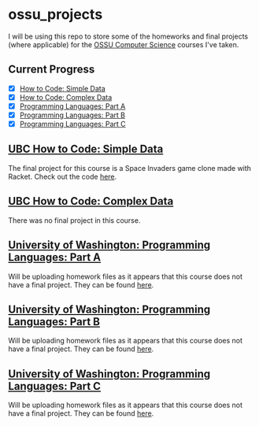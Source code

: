 # ossu_projects
I will be using this repo to store some of the homeworks and final projects (where applicable) for the [OSSU Computer Science](https://github.com/ossu/computer-science#curriculum) courses I've taken.

## Current Progress
- [x] [How to Code: Simple Data](#UBC-How-to-Code-Simple-Data)
- [x] [How to Code: Complex Data](#UBC-How-to-Code-Complex-Data)
- [x] [Programming Languages: Part A](#University-of-Washington-Programming-Languages-Part-A)
- [x] [Programming Languages: Part B](#University-of-Washington-Programming-Languages-Part-B)
- [x] [Programming Languages: Part C](#University-of-Washington-Programming-Languages-Part-C)

## [UBC How to Code: Simple Data](https://www.edx.org/course/how-to-code-simple-data)
The final project for this course is a Space Invaders game clone made with Racket. Check out the code [here](UBC%20HtC1x%20How%20to%20Code%20-%20Simple%20Data%20/space-invaders.rkt).

## [UBC How to Code: Complex Data](https://www.edx.org/course/how-to-code-complex-data)
There was no final project in this course.

## [University of Washington: Programming Languages: Part A](https://www.coursera.org/learn/programming-languages)
Will be uploading homework files as it appears that this course does not have a final project. They can be found [here](Programming%20Languages%20-%20Part%20A/Homeworks).

## [University of Washington: Programming Languages: Part B](https://www.coursera.org/learn/programming-languages-part-b?)
Will be uploading homework files as it appears that this course does not have a final project. They can be found [here](Programming%20Languages%20-%20Part%20B/Homeworks).

## [University of Washington: Programming Languages: Part C](https://www.coursera.org/learn/programming-languages-part-c/)
Will be uploading homework files as it appears that this course does not have a final project. They can be found [here](Programming%20Languages%20-%20Part%20C/Homeworks).
